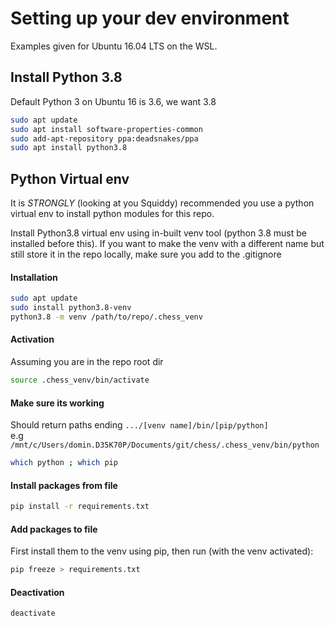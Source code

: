 # Setting up your dev environment
Examples given for Ubuntu 16.04 LTS on the WSL.

## Install Python 3.8

Default Python 3 on Ubuntu 16 is 3.6, we want 3.8

```bash
sudo apt update
sudo apt install software-properties-common
sudo add-apt-repository ppa:deadsnakes/ppa
sudo apt install python3.8
```

## Python Virtual env

It is *STRONGLY* (looking at you Squiddy) recommended you use a python virtual env to install python
modules for this repo.

Install Python3.8 virtual env using in-built venv tool (python 3.8 must be
installed before this).
If you want to make the venv with a different name but still store it in the
repo locally, make sure you add to the .gitignore

#### Installation
```bash
sudo apt update
sudo install python3.8-venv
python3.8 -m venv /path/to/repo/.chess_venv
```

#### Activation
Assuming you are in the repo root dir
```bash
source .chess_venv/bin/activate
```

#### Make sure its working
Should return paths ending `.../[venv name]/bin/[pip/python]`  
e.g `/mnt/c/Users/domin.D35K70P/Documents/git/chess/.chess_venv/bin/python`
```bash
which python ; which pip
```

#### Install packages from file
```bash
pip install -r requirements.txt
```

#### Add packages to file
First install them to the venv using pip, then run (with the venv activated):
```bash
pip freeze > requirements.txt
```

#### Deactivation
```bash
deactivate
```

